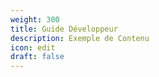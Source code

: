 ```yaml
---
weight: 300
title: Guide Développeur
description: Exemple de Contenu
icon: edit
draft: false
---
```

